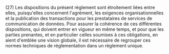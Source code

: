 (27) Les dispositions du présent règlement sont étroitement liées entre elles, puisqu'elles concernent l'agrément, les exigences organisationnelles et la publication des transactions pour les prestataires de services de communication de données. Pour assurer la cohérence de ces différentes dispositions, qui doivent entrer en vigueur en même temps, et pour que les parties prenantes, et en particulier celles soumises à ces obligations, en aient d'emblée une vision globale, il est nécessaire de regrouper ces normes techniques de réglementation dans un règlement unique.